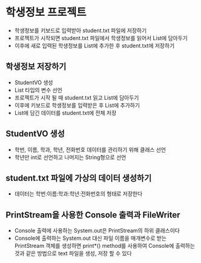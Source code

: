 # 학생정보 프로젝트
* 학생정보를 키보드로 입력받아 student.txt 파일에 저장하기
* 프로젝트가 시작되면 student.txt 파일에서 학생정보를 읽어서 List에 담아두기
* 이후에 새로 입력된 학생정보를 List에 추가한 후 student.txt에 저장하기

## 학생정보 저장하기
* StudentVO 생성
* List<StudentVO> 타입의 변수 선언
* 프로젝트가 시작 될 때 student.txt 읽고 List에 담아두기
* 이후에 키보드로 학생정보를 입력받은 후 List에 추가하기
* List에 담긴 데이터를 student.txt에 전체 저장

## StudentVO 생성
* 학번, 이름, 학과, 학년, 전화번호 데이터를 관리하기 위해 클래스 선언
* 학년만 int로 선언하고 나머지는 String형으로 선언


## student.txt 파일에 가상의 데이터 생성하기
* 데이터는 학번:이름:학과:학년:전화번호의 형태로 저장한다


## PrintStream을 사용한 Console 출력과 FileWriter
* Console 출력에 사용하는 System.out은 PrintStream의 하위 클래스이다
* Console에 출력하는 System.out 대신 파일 이름을 매개변수로 받는 PrintStream 객체를 생성하면 print*() method를 사용하여 Console에 출력하는 것과 같은 방법으로 text 파일을 생성, 저장 할 수 있다